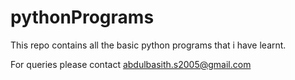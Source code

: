 # pythonPrograms

This repo contains all the basic python programs that i have learnt.

For queries please contact abdulbasith.s2005@gmail.com
